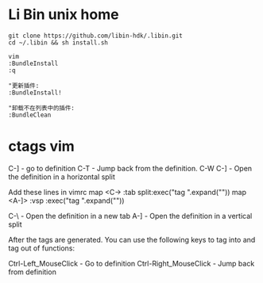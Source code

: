 # Li Bin unix home

    git clone https://github.com/libin-hdk/.libin.git
    cd ~/.libin && sh install.sh

    vim
    :BundleInstall
    :q
        
    "更新插件:
    :BundleInstall!

    "卸载不在列表中的插件:
    :BundleClean


ctags vim
====

C-] - go to definition
C-T - Jump back from the definition.
C-W C-] - Open the definition in a horizontal split

Add these lines in vimrc
map <C-\> :tab split<CR>:exec("tag ".expand("<cword>"))<CR>
map <A-]> :vsp <CR>:exec("tag ".expand("<cword>"))<CR>

C-\ - Open the definition in a new tab
A-] - Open the definition in a vertical split

After the tags are generated. You can use the following keys to tag into and tag out of functions:

Ctrl-Left_MouseClick - Go to definition
Ctrl-Right_MouseClick - Jump back from definition
